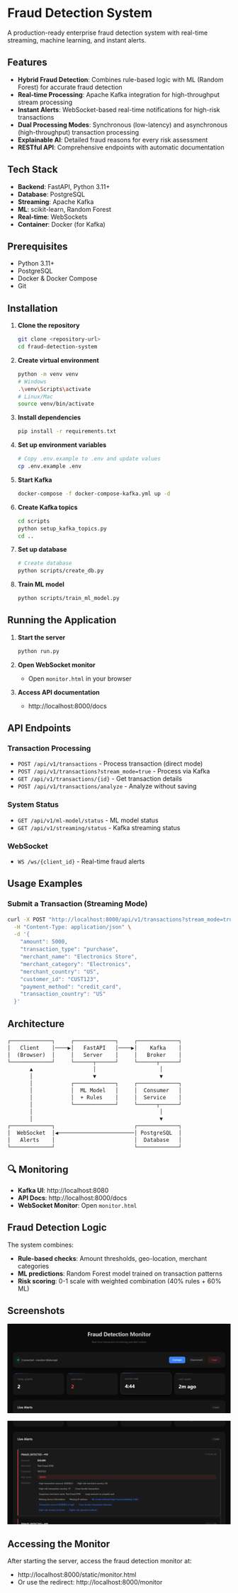 # Fraud Detection System

A production-ready enterprise fraud detection system with real-time streaming, machine learning, and instant alerts.

##  Features

- **Hybrid Fraud Detection**: Combines rule-based logic with ML (Random Forest) for accurate fraud detection
- **Real-time Processing**: Apache Kafka integration for high-throughput stream processing
- **Instant Alerts**: WebSocket-based real-time notifications for high-risk transactions
- **Dual Processing Modes**: Synchronous (low-latency) and asynchronous (high-throughput) transaction processing
- **Explainable AI**: Detailed fraud reasons for every risk assessment
- **RESTful API**: Comprehensive endpoints with automatic documentation

##  Tech Stack

- **Backend**: FastAPI, Python 3.11+
- **Database**: PostgreSQL
- **Streaming**: Apache Kafka
- **ML**: scikit-learn, Random Forest
- **Real-time**: WebSockets
- **Container**: Docker (for Kafka)

##  Prerequisites

- Python 3.11+
- PostgreSQL
- Docker & Docker Compose
- Git

##  Installation

1. **Clone the repository**
   ```bash
   git clone <repository-url>
   cd fraud-detection-system
   ```

2. **Create virtual environment**
   ```bash
   python -m venv venv
   # Windows
   .\venv\Scripts\activate
   # Linux/Mac
   source venv/bin/activate
   ```

3. **Install dependencies**
   ```bash
   pip install -r requirements.txt
   ```

4. **Set up environment variables**
   ```bash
   # Copy .env.example to .env and update values
   cp .env.example .env
   ```

5. **Start Kafka**
   ```bash
   docker-compose -f docker-compose-kafka.yml up -d
   ```

6. **Create Kafka topics**
   ```bash
   cd scripts
   python setup_kafka_topics.py
   cd ..
   ```

7. **Set up database**
   ```bash
   # Create database
   python scripts/create_db.py
   ```

8. **Train ML model**
   ```bash
   python scripts/train_ml_model.py
   ```

##  Running the Application

1. **Start the server**
   ```bash
   python run.py
   ```

2. **Open WebSocket monitor**
   - Open `monitor.html` in your browser

3. **Access API documentation**
   - http://localhost:8000/docs

##  API Endpoints

### Transaction Processing
- `POST /api/v1/transactions` - Process transaction (direct mode)
- `POST /api/v1/transactions?stream_mode=true` - Process via Kafka
- `GET /api/v1/transactions/{id}` - Get transaction details
- `POST /api/v1/transactions/analyze` - Analyze without saving

### System Status
- `GET /api/v1/ml-model/status` - ML model status
- `GET /api/v1/streaming/status` - Kafka streaming status

### WebSocket
- `WS /ws/{client_id}` - Real-time fraud alerts

##  Usage Examples

### Submit a Transaction (Streaming Mode)
```bash
curl -X POST "http://localhost:8000/api/v1/transactions?stream_mode=true" \
  -H "Content-Type: application/json" \
  -d '{
    "amount": 5000,
    "transaction_type": "purchase",
    "merchant_name": "Electronics Store",
    "merchant_category": "Electronics",
    "merchant_country": "US",
    "customer_id": "CUST123",
    "payment_method": "credit_card",
    "transaction_country": "US"
  }'
```

##  Architecture

```
┌─────────────┐     ┌─────────────┐     ┌─────────────┐
│   Client    │────▶│   FastAPI   │────▶│    Kafka    │
│  (Browser)  │     │   Server    │     │   Broker    │
└─────────────┘     └──────┬──────┘     └──────┬──────┘
       ▲                   │                    │
       │                   ▼                    ▼
       │            ┌─────────────┐     ┌─────────────┐
       │            │  ML Model   │     │  Consumer   │
       │            │  + Rules    │     │  Service    │
       │            └─────────────┘     └──────┬──────┘
       │                                        │
       │                                        ▼
┌─────────────┐                         ┌─────────────┐
│  WebSocket  │◀────────────────────────│ PostgreSQL  │
│   Alerts    │                         │  Database   │
└─────────────┘                         └─────────────┘
```

## 🔍 Monitoring

- **Kafka UI**: http://localhost:8080
- **API Docs**: http://localhost:8000/docs
- **WebSocket Monitor**: Open `monitor.html`

##  Fraud Detection Logic

The system combines:
- **Rule-based checks**: Amount thresholds, geo-location, merchant categories
- **ML predictions**: Random Forest model trained on transaction patterns
- **Risk scoring**: 0-1 scale with weighted combination (40% rules + 60% ML)

## Screenshots

![alt text](img1.png)

![alt text](img2.png)

## Accessing the Monitor

After starting the server, access the fraud detection monitor at:
- http://localhost:8000/static/monitor.html
- Or use the redirect: http://localhost:8000/monitor